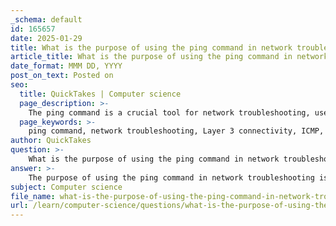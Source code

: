 ```yaml
---
_schema: default
id: 165657
date: 2025-01-29
title: What is the purpose of using the ping command in network troubleshooting?
article_title: What is the purpose of using the ping command in network troubleshooting?
date_format: MMM DD, YYYY
post_on_text: Posted on
seo:
  title: QuickTakes | Computer science
  page_description: >-
    The ping command is a crucial tool for network troubleshooting, used to verify connectivity, measure latency, detect packet loss, and diagnose network configuration issues.
  page_keywords: >-
    ping command, network troubleshooting, Layer 3 connectivity, ICMP, echo request, connectivity testing, latency measurement, packet loss detection, network configuration verification, network diagnostics
author: QuickTakes
question: >-
    What is the purpose of using the ping command in network troubleshooting?
answer: >-
    The purpose of using the ping command in network troubleshooting is primarily to verify Layer 3 connectivity between devices on a network. The ping command operates by sending Internet Control Message Protocol (ICMP) echo request messages to a specified IP address and waiting for a response. Here are the key functions and benefits of using the ping command:\n\n1. **Connectivity Testing**: The ping command helps determine if a device is reachable over the network. If the target device responds with an ICMP echo reply, it indicates that the device is online and reachable.\n\n2. **Latency Measurement**: The command provides round-trip time (RTT) statistics, which can help assess the latency of the connection. This information is useful for identifying potential performance issues.\n\n3. **Packet Loss Detection**: By sending multiple ping requests, users can observe if any packets are lost during transmission. High packet loss can indicate network congestion or issues with the network path.\n\n4. **Network Configuration Verification**: The ping command can be used to verify that the IP addressing scheme is correctly configured. If a device cannot be reached, it may suggest an IP addressing issue or a misconfigured network device.\n\n5. **Troubleshooting Network Devices**: The command can help isolate problems by determining whether the issue lies with the local device, the network, or the remote device. For example, if a local device can ping its default gateway but cannot ping an external IP address, the issue may be with the network connection beyond the gateway.\n\n6. **Basic Network Diagnostics**: The ping command is often the first step in a structured troubleshooting approach, allowing network administrators to quickly assess the health of the network.\n\nIn summary, the ping command is a fundamental tool in network troubleshooting that provides essential information about connectivity, latency, and packet loss, helping to diagnose and resolve network issues effectively.
subject: Computer science
file_name: what-is-the-purpose-of-using-the-ping-command-in-network-troubleshooting.md
url: /learn/computer-science/questions/what-is-the-purpose-of-using-the-ping-command-in-network-troubleshooting
---
```


&nbsp;